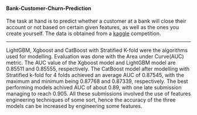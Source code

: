 #### Bank-Customer-Churn-Prediction
The task at hand is to predict whether a customer at a bank will close their account or not based on certain given features, as well as the ones you create yourself. The data is obtained from a [kaggle](https://www.kaggle.com/competitions/playground-series-s4e1/data) competition.


<hr>

LightGBM, Xgboost and CatBoost with Stratified K-fold were the algorithms used for modelling. Evaluation was done with the Area under Curve(AUC) metric.
The AUC value of the Xgboost model and LightGBM model are 0.85511 and 0.85555, respectively.
The CatBoost model after modelling with Stratified k-fold for 4 folds achieved an average AUC of 0.87545, with the maximum and minimum being 0.87768 and 0.87339, respectively.
The best performing models achived AUC of about 0.89, with one late submission managing to reach 0.905. All these submissions involved the use of features engineering techniques of some sort, hence the accuracy of the three models can be increased by engineering some features.
